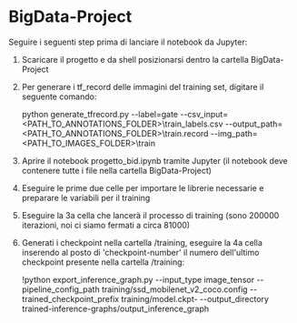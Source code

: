 # BigData-Project

Seguire i seguenti step prima di lanciare il notebook da Jupyter:

1. Scaricare il progetto e da shell posizionarsi dentro la cartella BigData-Project
2. Per generare i tf_record delle immagini del training set, digitare il seguente comando:
   
   python generate_tfrecord.py --label=gate --csv_input=<PATH_TO_ANNOTATIONS_FOLDER>\train_labels.csv --output_path=<PATH_TO_ANNOTATIONS_FOLDER>\train.record --img_path=<PATH_TO_IMAGES_FOLDER>\train

3. Aprire il notebook progetto_bid.ipynb tramite Jupyter (il notebook deve contenere tutte i file nella cartella BigData-Project)
4. Eseguire le prime due celle per importare le librerie necessarie e preparare le variabili per il training
5. Eseguire la 3a cella che lancerà il processo di training (sono 200000 iterazioni, noi ci siamo fermati a circa 81000)
6. Generati i checkpoint nella cartella /training, eseguire la 4a cella inserendo al posto di 'checkpoint-number' il numero dell'ultimo checkpoint presente nella cartella /training:

   !python export_inference_graph.py --input_type image_tensor --pipeline_config_path training/ssd_mobilenet_v2_coco.config --                 trained_checkpoint_prefix training/model.ckpt-<checkpoint-number> --output_directory trained-inference-graphs/output_inference_graph
